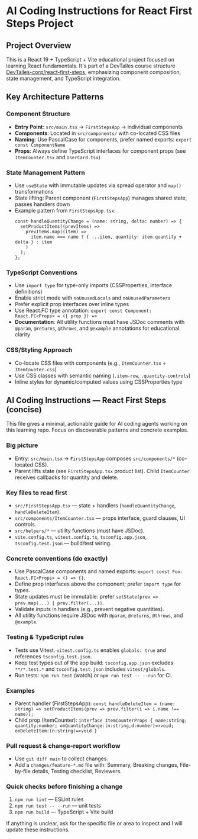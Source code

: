 # AI Coding Instructions for React First Steps Project

## Project Overview

This is a React 19 + TypeScript + Vite educational project focused on learning React fundamentals. It's part of a DevTalles course structure [DevTalles-corp/react-first-steps](https://github.com/DevTalles-corp/react-first-steps/tree/fin-seccion-04), emphasizing component composition, state management, and TypeScript integration.

## Key Architecture Patterns

### Component Structure

- **Entry Point**: `src/main.tsx` → `FirstStepsApp` → individual components
- **Components**: Located in `src/components/` with co-located CSS files
- **Naming**: Use PascalCase for components, prefer named exports: `export const ComponentName`
- **Props**: Always define TypeScript interfaces for component props (see `ItemCounter.tsx` and `UserCard.tsx`)

### State Management Pattern

- Use `useState` with immutable updates via spread operator and `map()` transformations
- State lifting: Parent component (`FirstStepsApp`) manages shared state, passes handlers down
- Example pattern from `FirstStepsApp.tsx`:
  ```tsx
  const handleQuantityChange = (name: string, delta: number) => {
    setProductItems((prevItems) =>
      prevItems.map((item) =>
        item.name === name ? { ...item, quantity: item.quantity + delta } : item
      )
    );
  };
  ```

### TypeScript Conventions

- Use `import type` for type-only imports (CSSProperties, interface definitions)
- Enable strict mode with `noUnusedLocals` and `noUnusedParameters`
- Prefer explicit prop interfaces over inline types
- Use React.FC type annotation: `export const Component: React.FC<Props> = ({ prop }) =>`
- **Documentation**: All utility functions must have JSDoc comments with `@param`, `@returns`, `@throws`, and `@example` annotations for educational clarity

### CSS/Styling Approach

- Co-locate CSS files with components (e.g., `ItemCounter.tsx` + `ItemCounter.css`)
- Use CSS classes with semantic naming (`.item-row`, `.quantity-controls`)
- Inline styles for dynamic/computed values using CSSProperties type

## AI Coding Instructions — React First Steps (concise)

This file gives a minimal, actionable guide for AI coding agents working on this learning repo. Focus on discoverable patterns and concrete examples.

### Big picture

- Entry: `src/main.tsx` → `FirstStepsApp` composes `src/components/*` (co-located CSS).
- Parent lifts state (see `FirstStepsApp.tsx` product list). Child `ItemCounter` receives callbacks for quantity and delete.

### Key files to read first

- `src/FirstStepsApp.tsx` — state + handlers (`handleQuantityChange`, `handleDeleteItem`).
- `src/components/ItemCounter.tsx` — props interface, guard clauses, UI controls.
- `src/helpers/*` — utility functions (must have JSDoc).
- `vite.config.ts`, `vitest.config.ts`, `tsconfig.app.json`, `tsconfig.test.json` — build/test wiring.

### Concrete conventions (do exactly)

- Use PascalCase components and named exports: `export const Foo: React.FC<Props> = () => {}`.
- Define prop interfaces above the component; prefer `import type` for types.
- State updates must be immutable: prefer `setState(prev => prev.map(...) | prev.filter(...))`.
- Validate inputs in handlers (e.g., prevent negative quantities).
- All utility functions require JSDoc with `@param`, `@returns`, `@throws`, and `@example`.

### Testing & TypeScript rules

- Tests use Vitest. `vitest.config.ts` enables `globals: true` and references `tsconfig.test.json`.
- Keep test types out of the app build: `tsconfig.app.json` excludes `**/*.test.*` and `tsconfig.test.json` includes `vitest/globals`.
- Run tests: `npm run test` (watch) or `npm run test -- --run` for CI.

### Examples

- Parent handler (FirstStepsApp):
  `const handleDeleteItem = (name: string) => setProductItems(prev => prev.filter(i => i.name !== name));`
- Child prop (ItemCounter):
  `interface ItemCounterProps { name:string; quantity:number; onQuantityChange:(n:string,d:number)=>void; onDeleteItem:(n:string)=>void }`

### Pull request & change-report workflow

- Use `git diff main` to collect changes.
- Add a `changes/feature-*.md` file with: Summary, Breaking changes, File-by-file details, Testing checklist, Reviewers.

### Quick checks before finishing a change

1. `npm run lint` — ESLint rules
2. `npm run test -- --run` — unit tests
3. `npm run build` — TypeScript + Vite build

If anything is unclear, ask for the specific file or area to inspect and I will update these instructions.
